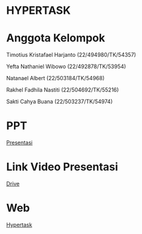 # HYPERTASK

# Anggota Kelompok
Timotius Kristafael Harjanto (22/494980/TK/54357)

Yefta Nathaniel Wibowo (22/492878/TK/53954)

Natanael Albert (22/503184/TK/54968)

Rakhel Fadhila Nastiti (22/504692/TK/55216)

Sakti Cahya Buana (22/503237/TK/54974)

# PPT
[Presentasi](https://www.canva.com/design/DAGXjiB3WP8/T3nZOp6v_Abi1PUHXZ4Pww/view?utm_content=DAGXjiB3WP8&utm_campaign=designshare&utm_medium=link&utm_source=editor)

# Link Video Presentasi
[Drive](https://drive.google.com/drive/folders/1hfzHozLFieHeN62nPbNd3dgrYsTV2xqH)

# Web
[Hypertask](https://hypertask.netlify.app/)
